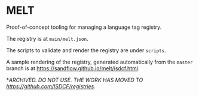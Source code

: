 MELT
====

Proof-of-concept tooling for managing a language tag registry.

The registry is at `main/melt.json`.

The scripts to validate and render the registry are under `scripts`.

A sample rendering of the registry, generated automatically from the `master` branch is at <https://sandflow.github.io/melt/isdcf.html>.

**ARCHIVED. DO NOT USE. THE WORK HAS MOVED TO https://github.com/ISDCF/registries.*
